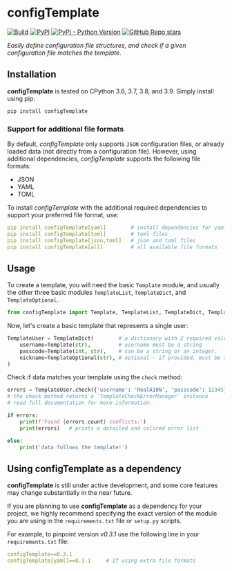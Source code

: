 # configTemplate

[![Build](https://github.com/RealA10N/configTemplate/actions/workflows/build.yaml/badge.svg)](https://github.com/RealA10N/configTemplate/actions/workflows/build.yaml)
[![PyPI](https://img.shields.io/pypi/v/configTemplate)](https://pypi.org/project/configTemplate/)
[![PyPI - Python Version](https://img.shields.io/pypi/pyversions/configTemplate)](https://pypi.org/project/configTemplate/)
[![GitHub Repo stars](https://img.shields.io/github/stars/reala10n/configTemplate?style=social)](https://github.com/RealA10N/configTemplate)

_Easily define configuration file structures, and check if a given
configuration file matches the template._

## Installation

**configTemplate** is tested on CPython 3.6, 3.7, 3.8, and 3.9.
Simply install using pip:

```bash
pip install configTemplate
```

### Support for additional file formats

By default, _configTemplate_ only supports `JSON` configuration files, or
already loaded data (not directly from a configuration file). However, using
additional dependencies, _configTemplate_ supports the following file formats:

- JSON
- YAML
- TOML

To install _configTemplate_ with the additional required dependencies to support
your preferred file format, use:

```yaml
pip install configTemplate[yaml]        # install dependencies for yaml files
pip install configTemplate[toml]        # toml files
pip install configTemplate[json,toml]   # json and toml files
pip install configTemplate[all]         # all available file formats
```

## Usage

To create a template, you will need the basic `Template` module, and usually the
other three basic modules `TemplateList`, `TemplateDict`, and `TemplateOptional`.

```python
from configTemplate import Template, TemplateList, TemplateDict, TemplateOptional
```

Now, let's create a basic template that represents a single user:

```python
TemplateUser = TemplateDict(        # a dictionary with 2 required values
    username=Template(str),         # username must be a string
    passcode=Template(int, str),    # can be a string or an integer.
    nickname=TemplateOptional(str), # optional - if provided, must be a string.
)
```

Check if data matches your template using the `check` method:

```python
errors = TemplateUser.check({'username': 'RealA10N', 'passcode': 12345})
# the check method returns a `TemplateCheckErrorManager` instance
# read full documentation for more information.

if errors:
    print(f'Found {errors.count} conflicts:')
    print(errors)   # prints a detailed and colored error list

else:
    print('data follows the template!')
```

## Using configTemplate as a dependency

**configTemplate** is still under active development, and some core features
may change substantially in the near future.

If you are planning to use **configTemplate** as a dependency for your project,
we highly recommend specifying the exact version of the module you are using
in the `requirements.txt` file or `setup.py` scripts.

For example, to pinpoint version _v0.3.1_ use the following line in your
`requirements.txt` file:

```yaml
configTemplate==0.3.1
configTemplate[yaml]==0.3.1     # If using extra file formats
```

